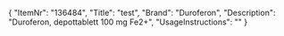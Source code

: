 {
  "ItemNr": "136484",
  "Title": "test",
  "Brand": "Duroferon",
  "Description": "Duroferon, depottablett 100 mg Fe2+",
  "UsageInstructions": ""
}